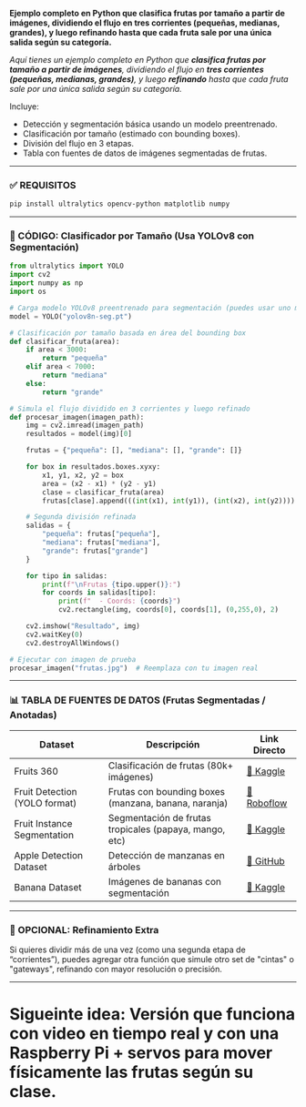 **Ejemplo completo en Python que clasifica frutas por tamaño a partir de imágenes, dividiendo el flujo en tres corrientes (pequeñas, medianas, grandes), y luego refinando hasta que cada fruta sale por una única salida según su categoría.**

*Aquí tienes un ejemplo completo en Python que **clasifica frutas por tamaño a partir de imágenes**, dividiendo el flujo en **tres corrientes (pequeñas, medianas, grandes)**, y luego **refinando** hasta que cada fruta sale por una única salida según su categoría.*

Incluye:

- Detección y segmentación básica usando un modelo preentrenado.
- Clasificación por tamaño (estimado con bounding boxes).
- División del flujo en 3 etapas.
- Tabla con fuentes de datos de imágenes segmentadas de frutas.

---

### ✅ REQUISITOS

```bash
pip install ultralytics opencv-python matplotlib numpy
```

---

### 🧠 CÓDIGO: Clasificador por Tamaño (Usa YOLOv8 con Segmentación)

```python
from ultralytics import YOLO
import cv2
import numpy as np
import os

# Carga modelo YOLOv8 preentrenado para segmentación (puedes usar uno mejor si quieres)
model = YOLO("yolov8n-seg.pt")

# Clasificación por tamaño basada en área del bounding box
def clasificar_fruta(area):
    if area < 3000:
        return "pequeña"
    elif area < 7000:
        return "mediana"
    else:
        return "grande"

# Simula el flujo dividido en 3 corrientes y luego refinado
def procesar_imagen(imagen_path):
    img = cv2.imread(imagen_path)
    resultados = model(img)[0]

    frutas = {"pequeña": [], "mediana": [], "grande": []}

    for box in resultados.boxes.xyxy:
        x1, y1, x2, y2 = box
        area = (x2 - x1) * (y2 - y1)
        clase = clasificar_fruta(area)
        frutas[clase].append(((int(x1), int(y1)), (int(x2), int(y2))))

    # Segunda división refinada
    salidas = {
        "pequeña": frutas["pequeña"],
        "mediana": frutas["mediana"],
        "grande": frutas["grande"]
    }

    for tipo in salidas:
        print(f"\nFrutas {tipo.upper()}:")
        for coords in salidas[tipo]:
            print(f"  - Coords: {coords}")
            cv2.rectangle(img, coords[0], coords[1], (0,255,0), 2)

    cv2.imshow("Resultado", img)
    cv2.waitKey(0)
    cv2.destroyAllWindows()

# Ejecutar con imagen de prueba
procesar_imagen("frutas.jpg")  # Reemplaza con tu imagen real
```

---

### 📊 TABLA DE FUENTES DE DATOS (Frutas Segmentadas / Anotadas)

| Dataset | Descripción | Link Directo |
|--------|-------------|---------------|
| Fruits 360 | Clasificación de frutas (80k+ imágenes) | [🔗 Kaggle](https://www.kaggle.com/datasets/moltean/fruits) |
| Fruit Detection (YOLO format) | Frutas con bounding boxes (manzana, banana, naranja) | [🔗 Roboflow](https://universe.roboflow.com/roboflow-100/fruits-1hj2p) |
| Fruit Instance Segmentation | Segmentación de frutas tropicales (papaya, mango, etc) | [🔗 Kaggle](https://www.kaggle.com/datasets/andrewmvd/fruit-instance-segmentation) |
| Apple Detection Dataset | Detección de manzanas en árboles | [🔗 GitHub](https://github.com/aarme/AppleDetectionDataset) |
| Banana Dataset | Imágenes de bananas con segmentación | [🔗 Kaggle](https://www.kaggle.com/datasets/mbkinaci/banana-detection-yolo) |

---

### 🧩 OPCIONAL: Refinamiento Extra

Si quieres dividir más de una vez (como una segunda etapa de “corrientes”), puedes agregar otra función que simule otro set de "cintas" o "gateways", refinando con mayor resolución o precisión.

---

# Sigueinte idea: Versión que funciona con **video en tiempo real** y con una **Raspberry Pi + servos** para mover físicamente las frutas según su clase.
